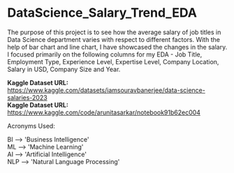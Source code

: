 # DataScience_Salary_Trend_EDA

The purpose of this project is to see how the average salary of job titles in Data Science department varies with respect to different factors. With the help of bar chart and line chart, I have showcased the changes in the salary. I focused primarily on the following columns for my EDA - Job Title, Employment Type, Experience Level, Expertise Level, Company Location, Salary in USD, Company Size and Year.

__Kaggle Dataset URL:__ https://www.kaggle.com/datasets/iamsouravbanerjee/data-science-salaries-2023                                                                       
__Kaggle Dataset URL:__ https://www.kaggle.com/code/arunitasarkar/notebook91b62ec004                                          

Acronyms Used:

BI --> 'Business Intelligence'                                                                                 
ML --> 'Machine Learning'                                                                                                        
AI --> 'Artificial Intelligence'                                                                                                                            
NLP --> 'Natural Language Processing'                                                                                                                                  

